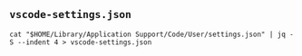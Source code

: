 ## `vscode-settings.json`

```shell
cat "$HOME/Library/Application Support/Code/User/settings.json" | jq -S --indent 4 > vscode-settings.json
```
